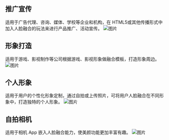 ## 推广宣传
适用于广告代理、咨询、媒体、学校等企业和机构，在 HTML5或其他传播形式中加入人脸融合的玩法来进行产品推广、活动宣传。
![图片](https://main.qcloudimg.com/raw/86b30515b46e2963e0a915691a9fc72d.png)


## 形象打造
适用于游戏、影视制作等公司根据游戏、影视形象做融合模板，打造形象周边。
![图片](https://main.qcloudimg.com/raw/ff70ad807c765d139704071edc146e64.png)

## 个人形象
适用于用户的个性化形象定制，通过自拍或上传照片，可将用户人脸融合在不同形象中，打造独特的个人形象。
![图片](https://main.qcloudimg.com/raw/800c956458c5f3416c472c8985883551.png)

## 自拍相机
适用于相机 App 嵌入人脸融合能力，使美颜功能更加丰富有趣。
![图片](https://main.qcloudimg.com/raw/4be2f098b70256dd36be899200ef97fa.png)